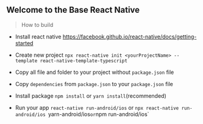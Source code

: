 ## Welcome to the Base React Native

> How to build
- Install react native
	    https://facebook.github.io/react-native/docs/getting-started
- Create new project
		`npx react-native init <yourProjectName> --template react-native-template-typescript`
- Copy all file and folder to your project without `package.json` file
- Copy `dependencies` from `package.json` to your `package.json` file

- Install package
				`npm install` or 
				`yarn install`(recommended)
 - Run your app
			   `react-native run-android/ios` or
			   `npx react-native run-android/ios
			    `yarn-android/ios` or
				`npm run-android/ios`
